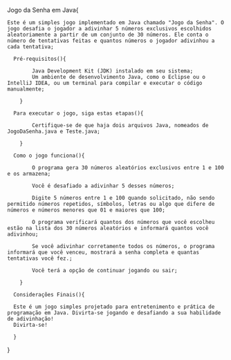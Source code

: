 
Jogo da Senha em Java{

    Este é um simples jogo implementado em Java chamado "Jogo da Senha". O jogo desafia o jogador a adivinhar 5 números exclusivos escolhidos aleatoriamente a partir de um conjunto de 30 números. Ele conta o número de tentativas feitas e quantos números o jogador adivinhou a cada tentativa;

      Pré-requisitos(){
        
            Java Development Kit (JDK) instalado em seu sistema;
            Um ambiente de desenvolvimento Java, como o Eclipse ou o IntelliJ IDEA, ou um terminal para compilar e executar o código manualmente;

        }

      Para executar o jogo, siga estas etapas(){

            Certifique-se de que haja dois arquivos Java, nomeados de JogoDaSenha.java e Teste.java;

        }

      Como o jogo funciona(){

            O programa gera 30 números aleatórios exclusivos entre 1 e 100 e os armazena;

            Você é desafiado a adivinhar 5 desses números;
            
            Digite 5 números entre 1 e 100 quando solicitado, não sendo permitido números repetidos, símbolos, letras ou algo que difere de números e números menores que 01 e maiores que 100;
            
            O programa verificará quantos dos números que você escolheu estão na lista dos 30 números aleatórios e informará quantos você adivinhou;
            
            Se você adivinhar corretamente todos os números, o programa informará que você venceu, mostrará a senha completa e quantas tentativas você fez.;
            
            Você terá a opção de continuar jogando ou sair;

        }

      Considerações Finais(){

      Este é um jogo simples projetado para entretenimento e prática de programação em Java. Divirta-se jogando e desafiando a sua habilidade de adivinhação!
      Divirta-se!

      }

}
